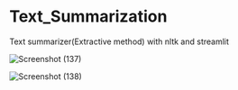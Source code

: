 # Text_Summarization
Text summarizer(Extractive method) with nltk and streamlit


![Screenshot (137)](https://user-images.githubusercontent.com/73243338/122745180-5e187f80-d2a6-11eb-9ee2-1a37ba965ef8.png)

![Screenshot (138)](https://user-images.githubusercontent.com/73243338/122745210-653f8d80-d2a6-11eb-93da-204678050b74.png)

